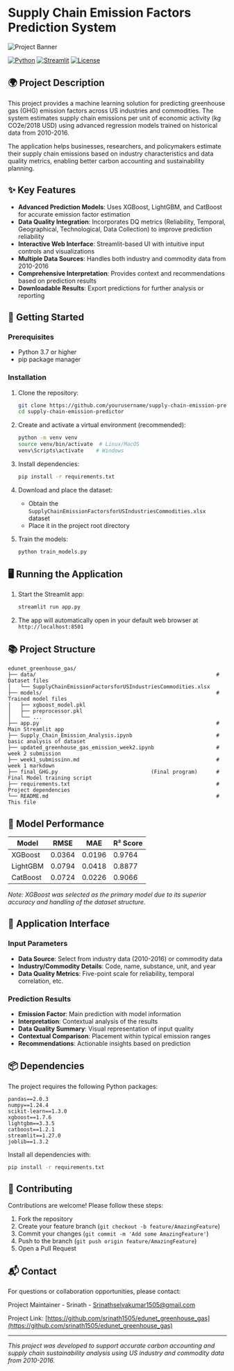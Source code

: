 # Supply Chain Emission Factors Prediction System

![Project Banner](https://home.nps.gov/goga/learn/nature/images/combined_good.jpg?maxwidth=1300&maxheight=1300&autorotate=false)

[![Python](https://img.shields.io/badge/Python-3.7%2B-blue?logo=python)](https://www.python.org/)
[![Streamlit](https://img.shields.io/badge/Streamlit-1.27.0%2B-orange?logo=streamlit)](https://streamlit.io/)
[![License](https://img.shields.io/badge/License-MIT-green)](LICENSE)

## 🌍 Project Description

This project provides a machine learning solution for predicting greenhouse gas (GHG) emission factors across US industries and commodities. The system estimates supply chain emissions per unit of economic activity (kg CO2e/2018 USD) using advanced regression models trained on historical data from 2010-2016.

The application helps businesses, researchers, and policymakers estimate their supply chain emissions based on industry characteristics and data quality metrics, enabling better carbon accounting and sustainability planning.

## ✨ Key Features

- **Advanced Prediction Models**: Uses XGBoost, LightGBM, and CatBoost for accurate emission factor estimation
- **Data Quality Integration**: Incorporates DQ metrics (Reliability, Temporal, Geographical, Technological, Data Collection) to improve prediction reliability
- **Interactive Web Interface**: Streamlit-based UI with intuitive input controls and visualizations
- **Multiple Data Sources**: Handles both industry and commodity data from 2010-2016
- **Comprehensive Interpretation**: Provides context and recommendations based on prediction results
- **Downloadable Results**: Export predictions for further analysis or reporting

## 🚀 Getting Started

### Prerequisites

- Python 3.7 or higher
- pip package manager

### Installation

1. Clone the repository:
   ```bash
   git clone https://github.com/yourusername/supply-chain-emission-predictor.git
   cd supply-chain-emission-predictor
   ```

2. Create and activate a virtual environment (recommended):
   ```bash
   python -m venv venv
   source venv/bin/activate  # Linux/MacOS
   venv\Scripts\activate    # Windows
   ```

3. Install dependencies:
   ```bash
   pip install -r requirements.txt
   ```

4. Download and place the dataset:
   - Obtain the `SupplyChainEmissionFactorsforUSIndustriesCommodities.xlsx` dataset
   - Place it in the project root directory

5. Train the models:
   ```bash
   python train_models.py
   ```

## 🖥️ Running the Application

1. Start the Streamlit app:
   ```bash
   streamlit run app.py
   ```

2. The app will automatically open in your default web browser at `http://localhost:8501`

## 📚 Project Structure

```
edunet_greenhouse_gas/
├── data/                                                          # Dataset files
│   └── SupplyChainEmissionFactorsforUSIndustriesCommodities.xlsx
├── models/                                                        # Trained model files
│   ├── xgboost_model.pkl
│   ├── preprocessor.pkl
│   └── ...
├── app.py                                                         # Main Streamlit app
├── Supply_Chain_Emission_Analysis.ipynb                           # basic analysis of dataset
├── updated_greenhouse_gas_emission_week2.ipynb                    # week 2 submission
├── week1_submissinn.md                                            # week 1 markdown
├── final_GHG.py                              (Final program)      # Final Model training script
├── requirements.txt                                               # Project dependencies
└── README.md                                                      # This file
```

## 🧪 Model Performance

| Model      | RMSE    | MAE     | R² Score |
|------------|---------|---------|----------|
| XGBoost    | 0.0364  | 0.0196  | 0.9764   |
| LightGBM   | 0.0794  | 0.0418  | 0.8877   |
| CatBoost   | 0.0724  | 0.0226  | 0.9066   |

*Note: XGBoost was selected as the primary model due to its superior accuracy and handling of the dataset structure.*

## 🎨 Application Interface

### Input Parameters
- **Data Source**: Select from industry data (2010-2016) or commodity data
- **Industry/Commodity Details**: Code, name, substance, unit, and year
- **Data Quality Metrics**: Five-point scale for reliability, temporal correlation, etc.

### Prediction Results

- **Emission Factor**: Main prediction with model information
- **Interpretation**: Contextual analysis of the results
- **Data Quality Summary**: Visual representation of input quality
- **Contextual Comparison**: Placement within typical emission ranges
- **Recommendations**: Actionable insights based on prediction

## 📦 Dependencies

The project requires the following Python packages:

```
pandas==2.0.3
numpy==1.24.4
scikit-learn==1.3.0
xgboost==1.7.6
lightgbm==3.3.5
catboost==1.2.1
streamlit==1.27.0
joblib==1.3.2
```

Install all dependencies with:
```bash
pip install -r requirements.txt
```

## 🤝 Contributing

Contributions are welcome! Please follow these steps:

1. Fork the repository
2. Create your feature branch (`git checkout -b feature/AmazingFeature`)
3. Commit your changes (`git commit -m 'Add some AmazingFeature'`)
4. Push to the branch (`git push origin feature/AmazingFeature`)
5. Open a Pull Request


## 📬 Contact

For questions or collaboration opportunities, please contact:

Project Maintainer - Srinath - Srinathselvakumar1505@gmail.com

Project Link: [https://github.com/srinath1505/edunet_greenhouse_gas](https://github.com/srinath1505/edunet_greenhouse_gas)

---

*This project was developed to support accurate carbon accounting and supply chain sustainability analysis using US industry and commodity data from 2010-2016.*

